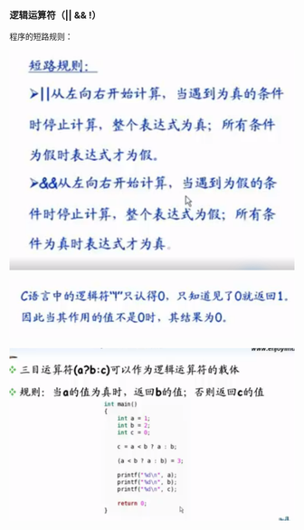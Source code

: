 ### 逻辑运算符（||     &&     !）

程序的短路规则：

![image-20230913204002031](文档中本地图片/image-20230913204002031.png)

![image-20230913204037542](文档中本地图片/image-20230913204037542.png)

![image-20230913204313265](文档中本地图片/image-20230913204313265.png)
